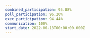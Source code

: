 ```yaml
---
combined_participation: 95.88%
poll_participation: 96.20%
exec_participation: 94.44%
communication: 100%
start_date: 2022-06-13T00:00:00.000Z
---
```

